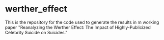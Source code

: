 # werther_effect
This is the repository for the code used to generate the results in m working paper "Reanalyzing the Werther Effect: The Impact of Highly-Publicized Celebrity Suicide on Suicides."
